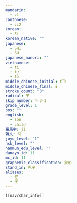 ```yaml
---
mandarin:
  - zǐ
cantonese:
  - zi2
korean:
  - 자
korean_native: ""
japanese:
  - SHI
  - SU
japanese_nanori: ""
vietnamese:
  - tí
  - tử
  - tở
middle_chinese_initial: t͡s
middle_chinese_final: ɨ
stroke_count: "3"
radical: 子
skip_number: 4-3-1
grade_level: 1
pos: ""
english:
  - son
  - child
羅馬字: ji
韓文: 지
joyo_level: "1"
hsk_level: ""
hanmun_edu_level: ""
danayo_id: 11
mc_id: 11
graphemic_classification: 象形
stand_in: 児子
aliases:
  - 仔
  - 㜽
---
```

```meta-bind-embed
[[nav/char_info]]
```